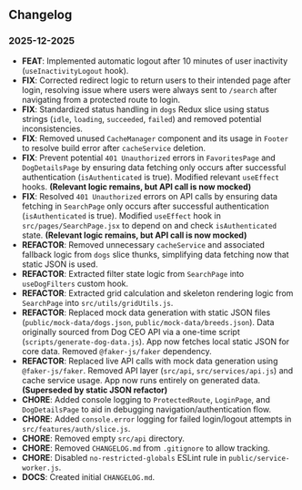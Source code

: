## Changelog

### 2025-12-2025

- **FEAT**: Implemented automatic logout after 10 minutes of user inactivity (`useInactivityLogout` hook).
- **FIX**: Corrected redirect logic to return users to their intended page after login, resolving issue where users were always sent to `/search` after navigating from a protected route to login.
- **FIX**: Standardized status handling in `dogs` Redux slice using status strings (`idle`, `loading`, `succeeded`, `failed`) and removed potential inconsistencies.
- **FIX**: Removed unused `CacheManager` component and its usage in `Footer` to resolve build error after `cacheService` deletion.
- **FIX**: Prevent potential `401 Unauthorized` errors in `FavoritesPage` and `DogDetailsPage` by ensuring data fetching only occurs after successful authentication (`isAuthenticated` is true). Modified relevant `useEffect` hooks. **(Relevant logic remains, but API call is now mocked)**
- **FIX**: Resolved `401 Unauthorized` errors on API calls by ensuring data fetching in `SearchPage` only occurs after successful authentication (`isAuthenticated` is true). Modified `useEffect` hook in `src/pages/SearchPage.jsx` to depend on and check `isAuthenticated` state. **(Relevant logic remains, but API call is now mocked)**
- **REFACTOR**: Removed unnecessary `cacheService` and associated fallback logic from `dogs` slice thunks, simplifying data fetching now that static JSON is used.
- **REFACTOR**: Extracted filter state logic from `SearchPage` into `useDogFilters` custom hook.
- **REFACTOR**: Extracted grid calculation and skeleton rendering logic from `SearchPage` into `src/utils/gridUtils.js`.
- **REFACTOR**: Replaced mock data generation with static JSON files (`public/mock-data/dogs.json`, `public/mock-data/breeds.json`). Data originally sourced from Dog CEO API via a one-time script (`scripts/generate-dog-data.js`). App now fetches local static JSON for core data. Removed `@faker-js/faker` dependency.
- **REFACTOR**: Replaced live API calls with mock data generation using `@faker-js/faker`. Removed API layer (`src/api`, `src/services/api.js`) and cache service usage. App now runs entirely on generated data. **(Superseded by static JSON refactor)**
- **CHORE**: Added console logging to `ProtectedRoute`, `LoginPage`, and `DogDetailsPage` to aid in debugging navigation/authentication flow.
- **CHORE**: Added `console.error` logging for failed login/logout attempts in `src/features/auth/slice.js`.
- **CHORE**: Removed empty `src/api` directory.
- **CHORE**: Removed `CHANGELOG.md` from `.gitignore` to allow tracking.
- **CHORE**: Disabled `no-restricted-globals` ESLint rule in `public/service-worker.js`.
- **DOCS**: Created initial `CHANGELOG.md`. 